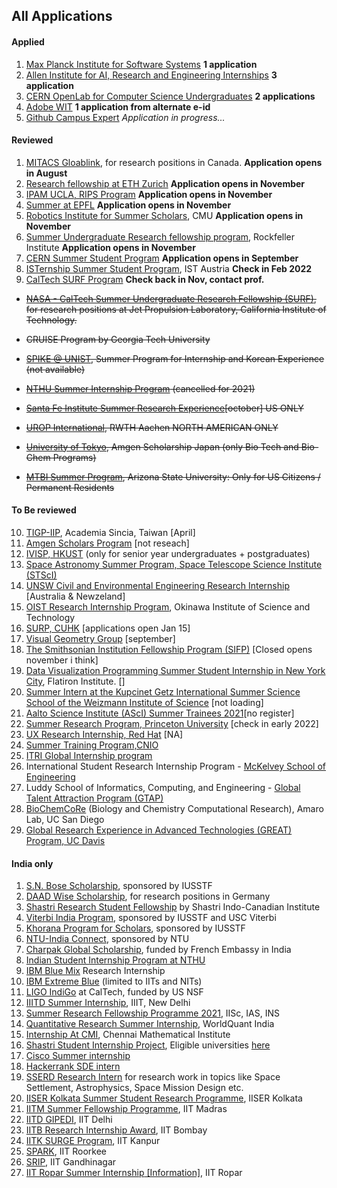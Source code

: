 ## All Applications

#### Applied
1. [Max Planck Institute for Software Systems](https://apply.mpi-sws.org/register/internship/) **1 application**
2. [Allen Institute for AI, Research and Engineering Internships](https://allenai.org/internships) **3 application**
3. [CERN OpenLab for Computer Science Undergraduates](https://openlab.cern/education) **2 applications**
4. [Adobe WIT](https://research.adobe.com/forms/adobe-india-women-in-technology-scholarship/) **1 application from alternate e-id**
5. [Github Campus Expert](https://apply.githubcampus.expert/application) *Application in progress...*

#### Reviewed

1.  [MITACS Gloablink](https://www.mitacs.ca/en/programs/globalink/globalink-research-internship), for research positions in Canada. **Application opens in August**
2.  [Research fellowship at ETH Zurich](https://www.inf.ethz.ch/studies/summer-research-fellowship.html) **Application opens in November**
3.  [IPAM UCLA, RIPS Program](http://www.ipam.ucla.edu/programs/student-research-programs/) **Application opens in November**
4.  [Summer at EPFL](https://summer.epfl.ch/) **Application opens in November**
5.  [Robotics Institute for Summer Scholars](https://riss.ri.cmu.edu/), CMU **Application opens in November**
6.  [Summer Undergraduate Research fellowship program](https://www.rockefeller.edu/education-and-training/surf/), Rockfeller Institute **Application opens in November**
7.  [CERN Summer Student Program](https://careers.cern/summer) **Application opens in September**
8.  [ISTernship Summer Student Program](https://phd.pages.ist.ac.at/isternship/), IST Austria **Check in Feb 2022**
9.  [CalTech SURF Program](https://www.sfp.caltech.edu/programs/surf/application_information) **Check back in Nov, contact prof.**
- ~~[NASA - CalTech Summer Undergraduate Research Fellowship (SURF)](https://www.jpl.nasa.gov/edu/intern/apply/caltech-summer-undergraduate-research-fellowship/), for research positions at Jet Propulsion Laboratory, California Institute of Technology.~~

- ~~CRUISE Program by Georgia Tech University~~

- ~~[SPIKE @ UNIST](http://spike.unist.ac.kr/main/main.php), Summer Program for Internship and Korean Experience (not available)~~
- ~~[NTHU Summer Internship Program](http://eng-en.web.nthu.edu.tw/files/14-1130-129169,r1447-1.php) (cancelled for 2021)~~
- ~~[Santa Fe Institute Summer Research Experience](https://www.santafe.edu/engage/learn/programs/undergraduate-complexity-research)[october] US ONLY~~
- ~~[UROP International](http://www.rwth-aachen.de/cms/root/Forschung/Angebote-fuer-Forschende/Angebote-fuer-Studierende/UROP/UROP-INternational/~wnr/Informationen-fuer-Studierende/?lidx=1), RWTH Aachen NORTH AMERICAN ONLY~~
- ~~[University of Tokyo](http://www.amgenscholars.com/japan-program), Amgen Scholarship Japan (only Bio Tech and Bio-Chem Programs)~~
- ~~[MTBI Summer Program](https://mtbi.asu.edu/summerprogram), Arizona State University: Only for US Citizens / Permanent Residents~~

#### To Be reviewed


10. [TIGP-IIP](https://tigpsip.apps.sinica.edu.tw/index.php), Academia Sincia, Taiwan [April]
11. [Amgen Scholars Program](amgenscholars.com/asia-program) [not reseach]
12. [IVISP, HKUST](https://pg.ust.hk/ivisp) (only for senior year undergraduates + postgraduates)
13. [Space Astronomy Summer Program, Space Telescope Science Institute (STScI)](http://www.stsci.edu/opportunities/space-astronomy-summer-program)
14. [UNSW Civil and Environmental Engineering Research Internship](https://www.engineering.unsw.edu.au/civil-engineering/study-with-us/international-exchange/research-internship-to-unsw-for-international-students) [Australia & Newzeland]
15. [OIST Research Internship Program](https://groups.oist.jp/grad/research-interns), Okinawa Institute of Science and Technology
16. [SURP, CUHK](http://www.summer.cuhk.edu.hk/surp/) [applications open Jan 15]
17. [Visual Geometry Group](https://www.robots.ox.ac.uk/~vgg/) [september]
18. [The Smithsonian Institution Fellowship Program (SIFP)](https://www.smithsonianofi.com/fellowship-opportunities/smithsonian-institution-fellowship-program/) [Closed opens november i think]
19. [Data Visualization Programming Summer Student Internship in New York City](https://simonsfoundation.wd1.myworkdayjobs.com/en-US/simonsfoundationcareers/job/162-Fifth-Avenue/Data-Visualization-Intern--SCC_R0000579), Flatiron Institute. []
20. [Summer Intern at the Kupcinet Getz International Summer Science School of the Weizmann Institute of Science](https://www.weizmann.ac.il/feinberg/admissions/kupcinet-getz-international-summer-school/about-program-0) [not loading]
21. [Aalto Science Institute (AScI) Summer Trainees 2021](https://www.aalto.fi/en/open-positions/aalto-science-institute-asci-summer-trainees-2021)[no register]
22. [Summer Research Program, Princeton University](https://undergraduateresearch.princeton.edu/programs/summer-programs?field_princeton_status_eligibili_value=Non-Princeton+undergrads&field_class_year_eligibility_value=Juniors&field_division_value=Engineering) [check in early 2022]
23. [UX Research Internship, Red Hat](https://us-redhat.icims.com/jobs/83084/remote-us-nc/job) [NA]
24. [Summer Training Program,CNIO](https://www.cnio.es/en/education-and-career-development/career-development-programmes/undergraduate-students/)
25. [ITRI Global Internship program](https://www.itri.org.tw/english/ListStyle.aspx?DisplayStyle=05&SiteID=1&MmmID=617731531432246346)
26. International Student Research Internship Program - [McKelvey School of Engineering](https://engineering.wustl.edu/academics/undergraduate-research/international-student-research-internship-program.html)
27. Luddy School of Informatics, Computing, and Engineering - [Global Talent Attraction Program (GTAP)](https://luddy.indiana.edu/research/student-research/fellowship.html)
28. [BioChemCoRe](https://biochemcore.ucsd.edu/) (Biology and Chemistry Computational Research), Amaro Lab, UC San Diego 
29. [Global Research Experience in Advanced Technologies (GREAT) Program, UC Davis](https://great.ucdavis.edu/)

#### India only

1. [S.N. Bose Scholarship](http://iusstf.org/story/53-74-For-Indian-Students.html), sponsored by IUSSTF
2. [DAAD Wise Scholarship](https://www.daad.de/go/en/stipa50015295), for research positions in Germany
1. [Shastri Research Student Fellowship](https://www.shastriinstitute.org/shastri-research-student-fellowship) by Shastri Indo-Canadian Institute
2. [Viterbi India Program](https://www.iusstf.org/program/iusstf-viterbi-program), sponsored by IUSSTF and USC Viterbi
3. [Khorana Program for Scholars](https://www.iusstf.org/program/khorana-program-for-scholars), sponsored by IUSSTF
4. [NTU-India Connect](http://global.ntu.edu.sg/GMP/ic/Pages/default.aspx), sponsored by NTU
5. [Charpak Global Scholarship](https://www.inde.campusfrance.org/charpak-lab-scholarship), funded by French Embassy in India
6. [Indian Student Internship Program at NTHU](http://oga.nthu.edu.tw/news.php?id=233&lang=en)
7. [IBM Blue Mix](https://researcher.watson.ibm.com/researcher/view_group_subpage.php?id=8101) Research Internship
8. [IBM Extreme Blue](http://www-07.ibm.com/employment/in/students/extreme-blue/index.html) (limited to IITs and NITs)
9. [LIGO IndiGo](http://jobs.gw-indigo.org/tiki-index.php?page=LIGO-IndIGO+Summer+Students+Program) at CalTech, funded by US NSF
10. [IIITD Summer Internship](https://www.iiitd.ac.in/placement/internships), IIIT, New Delhi
11. [Summer Research Fellowship Programme 2021](https://web-japps.ias.ac.in:8443/fellowship2021/application_instructions.jsp), IISc, IAS, INS
12. [Quantitative Research Summer Internship](https://websim.worldquantchallenge.com/en/cms/wqc/summerprograms/india/), WorldQuant India
13. [Internship At CMI](https://www.cmi.ac.in/admissions/internships.php), Chennai Mathematical Institute
14. [Shastri Student Internship Project](https://www.shastriinstitute.org/Shastri_Student_Internship_Project), Eligible universities [here](https://www.shastriinstitute.org/member-council)
15. [Cisco Summer internship](https://jobs.cisco.com/jobs/ProjectDetail/Software-Engineer-Bachelor-s-Intern-United-States/1295250?source=Pitt+CSC&tags=CDC+SnNG+students-and-new-graduate-programs)
16. [Hackerrank SDE intern](https://breakinghierarchy.com/hackerrank-sde-intern/)
17. [SSERD Research Intern](https://www.sserd.org/internship/) for research work in topics like Space Settlement, Astrophysics, Space Mission Design etc.
18. [IISER Kolkata Summer Student Research Programme](https://www.iiserkol.ac.in/~summer.research/), IISER Kolkata
19. [IITM Summer Fellowship Programme](https://sfp.iitm.ac.in), IIT Madras
20. [IITD GIPEDI](https://web.iitd.ac.in/~subrat/SummerInternshipRules.htm), IIT Delhi
21. [IITB Research Internship Award](http://www.iitb.ac.in/en/education/research-internship), IIT Bombay
22. [IITK SURGE Program](http://surge.iitk.ac.in/about.html), IIT Kanpur
23. [SPARK](http://spark.iitr.ac.in/), IIT Roorkee
24. [SRIP](https://srip.iitgn.ac.in/info/), IIT Gandhinagar
25. [IIT Ropar Summer Internship](https://onlineportal.iitrpr.ac.in/sia-21)[ [Information]](https://www.iitrpr.ac.in/sites/default/files/Advertisement%20for%20Summer%20Internship%202021.pdf), IIT Ropar
